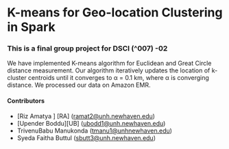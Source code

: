 # K-means for Geo-location Clustering in Spark

### This is a final group project for DSCI (^007) -02 

We have implemented K-means algorithm for Euclidean and Great Circle distance measurement. Our algorithm iteratively updates the location of k-cluster centroids until it converges to α = 0.1 km, where α is converging distance. We processed our data on Amazon EMR. 

#### Contributors

* [Riz Amatya ] [RA] (ramat2@unh.newhaven.edu)
* [Upender Boddu][UB] (ubodd1@unh.newhaven.edu)
* TrivenuBabu Manukonda (tmanu1@unhnewhaven.edu)
* Syeda Faitha Buttul (sbutt3@unh.newhaven.edu)


